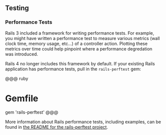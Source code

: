 ## Testing

### <a id="performance-tests"></a>Performance Tests

Rails 3 included a framework for writing performance tests. For example, you
might have written a performance test to measure various metrics (wall clock
time, memory usage, etc...) of a controller action. Plotting these metrics over
time could help pinpoint where a performance degredation was introduced.

Rails 4 no longer includes this framework by default. If your existing Rails
application has performance tests, pull in the `rails-perftest` gem:

@@@ ruby
# Gemfile

gem 'rails-perftest'
@@@

More information about Rails performance tests, including examples, can be
found in [the README for the rails-perftest
project](https://github.com/rails/rails-perftest).
